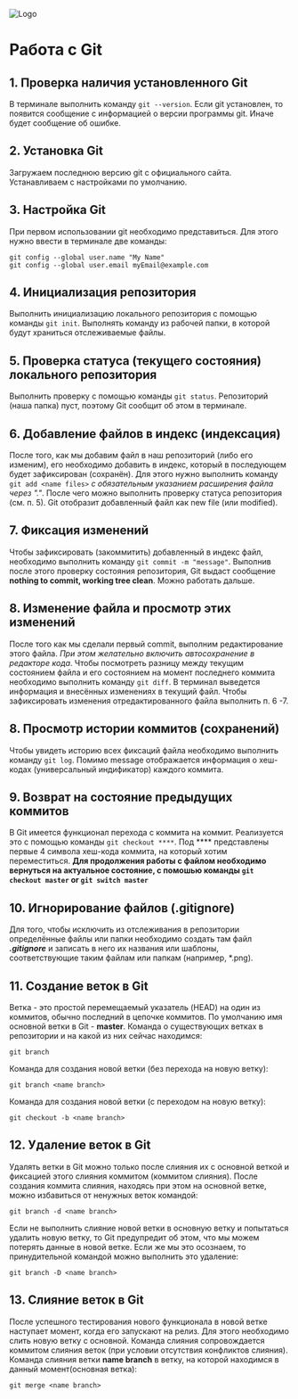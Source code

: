 ![Logo](Git-Logo-1788C.png)
# Работа с Git
## 1. Проверка наличия установленного Git
В терминале выполнить команду `git --version`.
Если git установлен, то появится сообщение с информацией о версии программы git. Иначе будет сообщение об ошибке.
## 2. Установка Git
Загружаем последнюю версию git с официального сайта. Устанавливаем с настройками по умолчанию.
## 3. Настройка Git
При первом использовании git необходимо представиться. Для этого нужно ввести в терминале две команды:
```
git config --global user.name "My Name" 
git config --global user.email myEmail@example.com
```
## 4. Инициализация репозитория
Выполнить инициализацию локального репозитория с помощью команды `git init`. Выполнять команду из рабочей папки, в которой будут храниться отслеживаемые файлы.
## 5. Проверка статуса (текущего состояния) локального репозитория
Выполнить проверку с помощью команды `git status`. Репозиторий (наша папка) пуст, поэтому Git сообщит об этом в терминале.
## 6. Добавление файлов в индекс (индексация)
После того, как мы добавим файл в наш репозиторий (либо его изменим), его необходимо добавить в индекс, который в последующем будет зафиксирован (сохранён). Для этого нужно выполнить команду `git add <name files>` _с обязательным указанием расширения файла через "."_. После чего можно выполнить проверку статуса репозитория (см. п. 5). Git отобразит добавленный файл как new file (или modified).
## 7. Фиксация изменений
Чтобы зафиксировать (закоммитить) добавленный в индекс файл, необходимо выполнить команду `git commit -m "message"`. Выполнив после этого проверку состояния репозитория, Git выдаст сообщение **nothing to commit, working tree clean**. Можно работать дальше.
## 8. Изменение файла и просмотр этих изменений
После того как мы сделали первый commit, выполним редактирование этого файла. *При этом желательно включить автосохранение в редакторе кода*. Чтобы посмотреть разницу между текущим состоянием файла и его состоянием на момент последнего коммита необходимо выполнить команду `git diff`. В терминал выведется информация и внесённых изменениях в текущий файл. Чтобы зафиксировать изменения отредактированного файла выполнить п. 6 -7.
## 8. Просмотр истории коммитов (сохранений)
Чтобы увидеть историю всех фиксаций файла необходимо выполнить команду `git log`. Помимо message отображается информация о хеш-кодах (универсальный индификатор) каждого коммита.
## 9. Возврат на состояние предыдущих коммитов
В Git имеется функционал перехода с коммита на коммит. Реализуется это с помощью команды `git checkout ****`. Под **** представлены первые 4 символа хеш-кода коммита, на который хотим переместиться. **Для продолжения работы с файлом необходимо вернуться на актуальное состояние, с помошью команды `git checkout master` or `git switch master`**
## 10. Игнорирование файлов (.gitignore)
Для того, чтобы исключить из отслеживания в репозитории определённые файлы или папки необходимо создать там файл ***.gitignore*** и записать в него их названия или шаблоны, соответствующие таким файлам или папкам (например, *.png).
## 11. Создание веток в Git
Ветка - это простой перемещаемый указатель (HEAD) на один из коммитов, обычно последний в цепочке коммитов.
По умолчанию имя основной ветки в Git - **master**.
Команда о существующих ветках в репозитории и на какой из них сейчас находимся:
```
git branch
```
Команда для создания новой ветки (без перехода на новую ветку):
```
git branch <name branch>
```
Команда для создания новой ветки (с переходом на новую ветку):
```
git checkout -b <name branch>
```
## 12. Удаление веток в Git
Удалять ветки в Git можно только после слияния их с основной веткой и фиксацией этого слияния коммитом (коммитом слияния).
После создания коммита слияния, находясь при этом на основной ветке, можно избавиться от ненужных веток командой:
```
git branch -d <name branch>
```
Если не выполнить слияние новой ветки в основную ветку и попытаться удалить новую ветку, то Git предупредит об этом, что мы можем потерять данные в новой ветке. Если же мы это осознаем, то принудительной командой можно выполнить это удаление:
```
git branch -D <name branch>
```
## 13. Слияние веток в Git
После успешного тестирования нового функционала в новой ветке наступает момент, когда его запускают на релиз. Для этого необходимо слить новую ветку с основной. Команда слияния сопровождается коммитом слияния веток (при условии отсутствия конфликтов слияния).
Команда слияния ветки **name branch** в ветку, на которой находимся в данный момент(основная ветка):
```
git merge <name branch>
```
